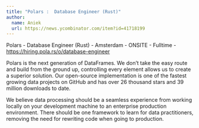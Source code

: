 ```yaml
---
title: "Polars :  Database Engineer (Rust)"
author:
  name: Aniek
  url: https://news.ycombinator.com/item?id=41718199
---
```

Polars -  Database Engineer (Rust) - Amsterdam - ONSITE - Fulltime - <a href="https:&#x2F;&#x2F;hiring.pola.rs&#x2F;o&#x2F;database-engineer" rel="nofollow">https:&#x2F;&#x2F;hiring.pola.rs&#x2F;o&#x2F;database-engineer</a>

Polars is the next generation of DataFrames. We don’t take the easy route and build from the ground up, controlling every element allows us to create a superior solution. Our open-source implementation is one of the fastest growing data projects on GitHub and has over 26 thousand stars and 39 million downloads to date.

We believe data processing should be a seamless experience from working locally on your development machine to an enterprise production environment. There should be one framework to learn for data practitioners, removing the need for rewriting code when going to production.
<JobApplication />
